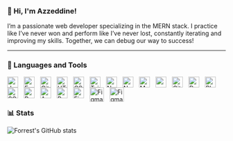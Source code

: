 ### 👋 Hi, I'm Azzeddine!
 I’m a passionate web developer specializing in the MERN stack. I practice like I’ve never won and perform like I’ve never lost, constantly iterating and improving my skills. Together, we can debug our way to success!

---
 
 ### 🧰 Languages and Tools 
 
<img align="left" alt="Javascript" width="25px" style="padding-right:10px;" src="https://cdn.jsdelivr.net/gh/devicons/devicon@latest/icons/javascript/javascript-plain.svg"/>
<img align="left" alt="Express" width="25px" style="padding-right:10px;" src="https://cdn.jsdelivr.net/gh/devicons/devicon@latest/icons/express/express-original.svg" />
<img align="left" alt="Git" width="25px" style="padding-right:10px;" src="https://cdn.jsdelivr.net/gh/devicons/devicon/icons/git/git-original.svg" />
<img align="left" alt="HTML" width="25px" style="padding-right:10px;" src="https://cdn.jsdelivr.net/gh/devicons/devicon/icons/html5/html5-plain.svg" />
<img align="left" alt="CSS" width="25px" style="padding-right:10px;" src="https://cdn.jsdelivr.net/gh/devicons/devicon/icons/css3/css3-plain.svg" />
<img align="left" alt="TailwindCSS" width="25px" style="padding-right:10px;" src="https://cdn.jsdelivr.net/gh/devicons/devicon@latest/icons/tailwindcss/tailwindcss-original.svg" />
<img align="left" alt="Nodemon" width="25px" style="padding-right:10px;" src="https://cdn.jsdelivr.net/gh/devicons/devicon@latest/icons/nodemon/nodemon-plain.svg" />
<img align="left" alt="NodeJS" width="25px" style="padding-right:10px;" src="https://cdn.jsdelivr.net/gh/devicons/devicon/icons/nodejs/nodejs-original.svg" />
<img align="left" alt="MongoDB" width="25px" style="padding-right:10px;" src="https://cdn.jsdelivr.net/gh/devicons/devicon@latest/icons/mongodb/mongodb-original.svg" />
<img align="left" alt="npm" width="25px" style="padding-right:10px;"  src="https://cdn.jsdelivr.net/gh/devicons/devicon@latest/icons/npm/npm-original-wordmark.svg" />
<img align="left" alt="GitHub" width="25px" style="padding-right:10px;" src="https://cdn.jsdelivr.net/gh/devicons/devicon@latest/icons/github/github-original.svg" />
<img align="left" alt="Docker" width="25px" style="padding-right:10px;" src="https://cdn.jsdelivr.net/gh/devicons/devicon@latest/icons/docker/docker-original.svg" />
<img align="left" alt="Php" width="25px" style="padding-right:10px;" src="https://cdn.jsdelivr.net/gh/devicons/devicon@latest/icons/php/php-original.svg" />
<img align="left" alt="SQL" width="25px" style="padding-right:10px;" src="https://cdn.jsdelivr.net/gh/devicons/devicon@latest/icons/mysql/mysql-original-wordmark.svg" />
<img align="left" alt="React" width="25px" style="padding-right:10px;" src="https://cdn.jsdelivr.net/gh/devicons/devicon@latest/icons/react/react-original.svg" />
<img align="left" alt="Apache" width="25px" style="padding-right:10px;" src="https://cdn.jsdelivr.net/gh/devicons/devicon@latest/icons/apache/apache-original.svg" />
<img align="left" alt="Postman" width="25px" style="padding-right:10px;" src="https://cdn.jsdelivr.net/gh/devicons/devicon@latest/icons/postman/postman-plain.svg" />
<img align="left" alt="Figma" width="25px" style="padding-right:10px;" src="https://cdn.jsdelivr.net/gh/devicons/devicon@latest/icons/figma/figma-original.svg" />
<img align="left" alt="Figma" width="33px" style="padding-right:10px;" src="https://cdn.jsdelivr.net/gh/devicons/devicon@latest/icons/mongoose/mongoose-original.svg" />
<img align="left" alt="Figma" width="33px" style="padding-right:10px;" src="https://cdn.jsdelivr.net/gh/devicons/devicon@latest/icons/sequelize/sequelize-original.svg" />

<br>
<br>

#

### 📊 Stats

![Forrest's GitHub stats](https://github-readme-stats.vercel.app/api?username=AzzOu3108&show_icons=true&theme=dark)

#











